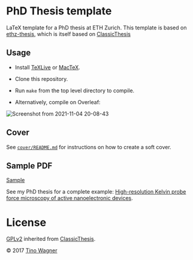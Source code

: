 # PhD Thesis template

LaTeX template for a PhD thesis at ETH Zurich. This template is based on [ethz-thesis](https://github.com/tuxu/ethz-thesis), which is itself based on [ClassicThesis](https://www.ctan.org/tex-archive/macros/latex/contrib/classicthesis/)


## Usage

- Install [TeXLive](https://www.tug.org/texlive/) or [MacTeX](http://www.tug.org/mactex/).
- Clone this repository.
- Run `make` from the top level directory to compile.

- Alternatively, compile on Overleaf:

![Screenshot from 2021-11-04 20-08-43](https://user-images.githubusercontent.com/70756325/140404238-f81b210d-b3dd-432d-9867-eca3b932b547.png)


## Cover

See [`cover/README.md`](cover/README.md) for instructions on how to create a soft cover.


## Sample PDF

[Sample](sample.pdf)

See my PhD thesis for a complete example:
[High-resolution Kelvin probe force microscopy of active nanoelectronic devices](http://dx.doi.org/10.3929/ethz-a-010615234).


# License

[GPLv2](https://opensource.org/licenses/GPL-2.0) inherited from
[ClassicThesis](https://www.ctan.org/tex-archive/macros/latex/contrib/classicthesis/).


© 2017 [Tino Wagner](http://www.tinowagner.com/)
